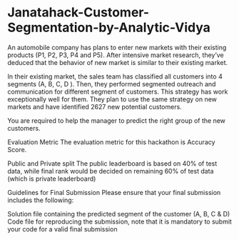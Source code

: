 # Janatahack-Customer-Segmentation-by-Analytic-Vidya

An automobile company has plans to enter new markets with their existing products (P1, P2, P3, P4 and P5). After intensive market research, they’ve deduced that the behavior of
new market is similar to their existing market. 

In their existing market, the sales team has classified all customers into 4 segments (A, B, C, D ). Then, they performed segmented outreach and communication for different 
segment of customers. This strategy has work exceptionally well for them. They plan to use the same strategy on new markets and have identified 2627 new potential customers. 

You are required to help the manager to predict the right group of the new customers.

Evaluation Metric
The evaluation metric for this hackathon is Accuracy Score.


Public and Private split
The public leaderboard is based on 40% of test data, while final rank would be decided on remaining 60% of test data (which is private leaderboard)

 
Guidelines for Final Submission
Please ensure that your final submission includes the following:

Solution file containing the predicted segment of the customer (A, B, C & D)
Code file for reproducing the submission, note that it is mandatory to submit your code for a valid final submission
 
